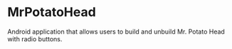 # MrPotatoHead
Android application that allows users to build and unbuild Mr. Potato Head with radio buttons.  
